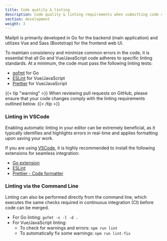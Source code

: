 ```yaml
---
title: Code quality & linting
description: Code quality & linting requirements when submitting code changes to Mailpit
section: development
weight: 3
---
```


Mailpit is primarily developed in Go for the backend (main application) and utilizes Vue and Sass (Bootstrap) for the frontend web UI.

To maintain consistency and minimize common errors in the code, it is essential that all Go and Vue/JavaScript code adheres to specific linting standards. At a minimum, the code must pass the following linting tests:

-   [gofmt](https://pkg.go.dev/cmd/gofmt) for Go
-   [ESLint](https://eslint.org/) for Vue/JavaScript
-   [Prettier](https://prettier.io/) for Vue/JavaScript

{{< tip "warning" >}}
When reviewing pull requests on GitHub, please ensure that your code changes comply with the linting requirements outlined below.
{{< /tip >}}

### Linting in VSCode

Enabling automatic linting in your editor can be extremely beneficial, as it typically identifies and highlights errors in real-time and applies formatting upon saving your work.

If you are using [VSCode](https://code.visualstudio.com/), it is highly recommended to install the following extensions for seamless integration:

-   [Go extension](https://marketplace.visualstudio.com/items?itemName=golang.Go)
-   [ESLint](https://marketplace.visualstudio.com/items?itemName=dbaeumer.vscode-eslint)
-   [Prettier - Code formatter](https://marketplace.visualstudio.com/items?itemName=esbenp.prettier-vscode)

### Linting via the Command Line

Linting can also be performed directly from the command line, which executes the same checks required in continuous integration (CI) before code can be merged.

-   For Go linting: `gofmt -s -l -d .`
-   For Vue/JavaScript linting:
    -   To check for warnings and errors: `npm run lint`
    -   To automatically fix some warnings: `npm run lint-fix`
